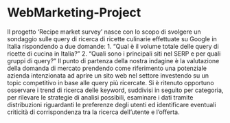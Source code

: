 # WebMarketing-Project
Il progetto ‘Recipe market survey’ nasce con lo scopo di svolgere un sondaggio sulle query di ricerca di ricette culinarie effettuate su Google in Italia rispondendo a due domande: 1. “Qual è il volume totale delle query di ricette di cucina in Italia?” 2. “Quali sono i principali siti nel SERP e per quali gruppi di query?” Il punto di partenza della nostra indagine è la valutazione della domanda di mercato prendendo come riferimento una potenziale azienda intenzionata ad aprire un sito web nel settore investendo su un topic competitivo in base alle query più ricercate.
Si è ritenuto opportuno osservare i trend di ricerca delle keyword, suddivisi in seguito per categoria, per rilevare le strategie di analisi possibili, esaminare i dati tramite distribuzioni riguardanti le preferenze degli utenti ed identificare eventuali criticità di corrispondenza tra la ricerca dell’utente e l’offerta.
